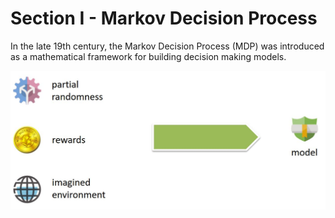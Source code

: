 # Section I - Markov Decision Process

In the late 19th century, the Markov Decision Process \(MDP\) was introduced as a mathematical framework for building decision making models.

![](../.gitbook/assets/tdg-02.jpg)

